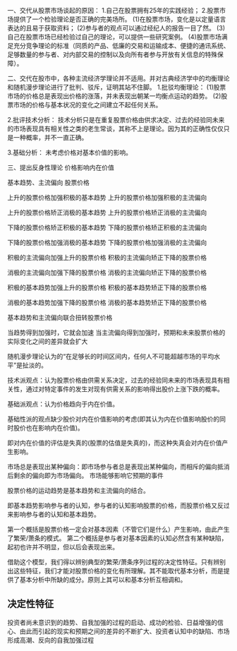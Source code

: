 
一、交代从股票市场谈起的原因：
1.自己在股票拥有25年的实践经验；
2.股票市场提供了一个检验理论是否正确的完美场所。
(1)在股票市场，变化是以定量语言表达的且易于获取资料；
(2)参与者的观点可以通过经纪人的报告一目了然。
(3)自己在股票市场已经检验过自己的理论，可以提供一些研究案例。
(4)股票市场满足充分竞争理论的标准（同质的产品、低廉的交易和运输成本、便捷的通讯系统、足够数量的参与者、对内部交易的控制以及向所有者参与开放有关信息的特殊保障）。


二、交代在股市中，各种主流经济学理论并不适用。并对古典经济学中的均衡理论和随机漫步理论进行了批判、驳斥，证明其站不住脚。
1.批驳均衡理论：
(1)股票市场的价格总是表现出价格的涨落，并未表现出朝某一均衡点运动的趋势。
(2)股票市场的价格与基本状况的变化之间建立不起任何关系。

2.批评技术分析：
  技术分析只是在重复股票价格由供求决定、过去的经验同未来的市场表现具有相关性之类的老生常谈，其称不上是理论。因为其的正确性仅仅只是一种概率，并不一直正确。

3.基础分析：
  未考虑价格对基本价值的影响。

三、提出反身性理论
价格影响内在价值

基本趋势、主流偏向
股票价格


上升的股票价格加强积极的基本趋势
上升的股票价格加强积极的主流偏向

上升的股票价格矫正消极的基本趋势
上升的股票价格矫正消极的主流偏向

下降的股票价格矫正积极的基本趋势
下降的股票价格矫正积极的主流偏向

下降的股票价格加强消极的基本趋势
下降的股票价格加强消极的主流偏向



积极的主流偏向加强上升的股票价格
积极的主流偏向矫正下降的股票价格

消极的主流偏向加强下降的股票价格
消极的主流偏向矫正下降的股票价格

积极的基本趋势加强上升的股票价格
积极的基本趋势矫正下降的股票价格

消极的基本趋势加强下降的股票价格
消极的基本趋势矫正下降的股票价格


基本趋势和主流偏向联合扭转股票价格

当趋势得到加强时，它就会加速
当主流偏向得到加强时，预期和未来股票价格的实际变化之间的差异就会扩大



随机漫步理论认为的“在足够长的时间区间内，任何人不可能超越市场的平均水平”是扯淡的。

技术派观点：认为股票价格由供需关系决定，过去的经验同未来的市场表现具有相关性，通过对特定事件的发生对现有供需关系的影响得出股价上涨下跌的概率。

基础派观点：认为价格趋向于内在价值。

基础性派的观点缺少股价对内在价值影响的考虑(即其认为内在价值影响股价的同时股价也在影响内在价值)。

即对内在价值的评估是失真的(股票的估值是失真的)，而这种失真会对内在价值产生影响。

市场总是表现出某种偏向：即市场参与者总是表现出某种偏向，而相斥的偏向抵消后剩余的偏向即为市场偏向。
市场能够影响它预期的事件

股票价格的运动趋势是基本趋势和主流偏向的结合。

即基本趋势影响参与者的认知，参与者的认知影响股票的价格，而股票价格又反过来影响参与者的认知和基本趋势。

第一个概括是股票价格一定会对基本因素（不管它们是什么）产生影响，由此产生了繁荣/萧条的模式。
第二个概括是参与者对基本因素的认知必然含有某种缺陷，起初也许并不明显，但以后会表现出来。



借助这个模型，我们得以辨别典型的繁荣/萧条序列过程的决定性特征。只有辨别出这些特征，我们才能对股票价格的变化有所理解。其不能取代基本分析，而是提供了基本分析中所缺的成分。原则上其可以和基本分析互相调和。

## 决定性特征
投资者尚未意识到的趋势、自我加强的过程的启动、成功的检验、日益增强的信心、由此而引起的现实和预期之间的差异的不断扩大、投资者认知中的缺陷、市场形成高潮、反向的自我加强过程
